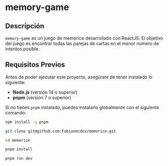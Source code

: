 # memory-game

## Descripción

`memory-game` es un juego de memorice desarrollado con ReactJS. El objetivo del juego es encontrar todas las parejas de cartas en el menor número de intentos posible.

## Requisitos Previos

Antes de poder ejecutar este proyecto, asegúrate de tener instalado lo siguiente:

- **Node.js** (versión 14 o superior)
- **pnpm** (versión 7 o superior)

Si no tienes `pnpm` instalado, puedes instalarlo globalmente con el siguiente comando:

```bash
npm install -g pnpm

git clone git@github.com:Fabianmcdev/memorice.git

cd memorice

pnpm install

pnpm run dev
